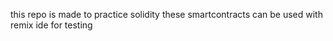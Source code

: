 this repo is made to practice solidity these smartcontracts can be used with remix ide for testing 
